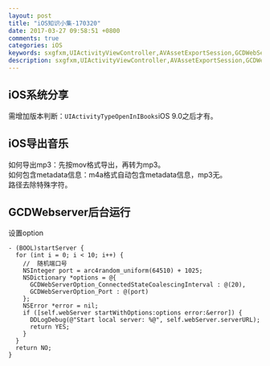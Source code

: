 ```yaml
---
layout: post
title: "iOS知识小集-170320"
date: 2017-03-27 09:58:51 +0800
comments: true
categories: iOS
keywords: sxgfxm,UIActivityViewController,AVAssetExportSession,GCDWebServer
description: sxgfxm,UIActivityViewController,AVAssetExportSession,GCDWebServer
---
```


## iOS系统分享
需增加版本判断：`UIActivityTypeOpenInIBooks`iOS 9.0之后才有。

## iOS导出音乐
如何导出mp3：先按mov格式导出，再转为mp3。  
如何包含metadata信息：m4a格式自动包含metadata信息，mp3无。  
路径去除特殊字符。  

<!-- more -->

## GCDWebserver后台运行
设置option  



~~~
- (BOOL)startServer {
  for (int i = 0; i < 10; i++) {
    //  随机端口号
    NSInteger port = arc4random_uniform(64510) + 1025;
    NSDictionary *options = @{
      GCDWebServerOption_ConnectedStateCoalescingInterval : @(20),
      GCDWebServerOption_Port : @(port)
    };
    NSError *error = nil;
    if ([self.webServer startWithOptions:options error:&error]) {
      DDLogDebug(@"Start local server: %@", self.webServer.serverURL);
      return YES;
    }
  }
  return NO;
}
~~~
